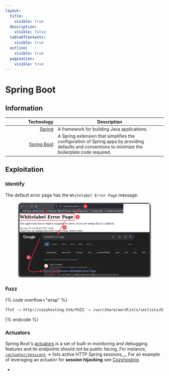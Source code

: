 ```yaml
---
layout:
  title:
    visible: true
  description:
    visible: false
  tableOfContents:
    visible: true
  outline:
    visible: true
  pagination:
    visible: true
---
```


# Spring Boot

## Information

<table><thead><tr><th width="146" align="right">Technology</th><th>Description</th></tr></thead><tbody><tr><td align="right">  <a href="https://spring.io/projects/spring-framework">Spring</a></td><td>A framework for building Java applications.</td></tr><tr><td align="right"><a href="https://spring.io/projects/spring-boot">Spring Boot</a></td><td>A Spring extension that simplifies the configuration of Spring apps by providing defaults and conventions to minimize the boilerplate code required.</td></tr></tbody></table>

## Exploitation

### Identify

The default error page has the `Whitelabel Error Page` message.

<figure><img src="../../../.gitbook/assets/cozyhosting_whitelabel.png" alt=""><figcaption></figcaption></figure>

### Fuzz

{% code overflow="wrap" %}
```bash
ffuf -u http://cozyhosting.htb/FUZZ -w /usr/share/wordlists/seclists/Discovery/Web-Content/spring-boot.txt -c -ac -ic
```
{% endcode %}

### Actuators

Spring Boot's [actuators](https://www.baeldung.com/spring-boot-actuators#understanding-actuator) is a set of built-in monitoring and debugging features and its endpoints should not be public facing. For instance, [`/actuator/sessions`](https://www.baeldung.com/spring-boot-actuators#3-predefined-endpoints) -> lists active HTTP Spring sessions_._ For an example of leveraging an actuator for **session hijacking** see [Cozyhosting](../../../boxes/easy/cozyhosting.md#leveraging-actuator).

*
